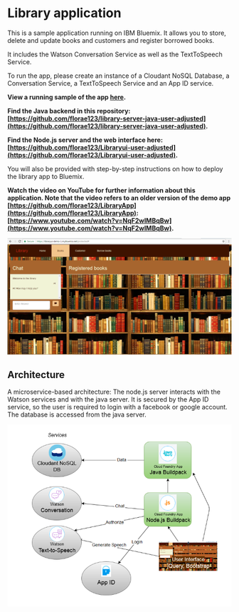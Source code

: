 # Library application

This is a sample application running on IBM Bluemix. It allows you to store, delete and update books and customers and register borrowed books.

It includes the Watson Conversation Service as well as the TextToSpeech Service.

To run the app, please create an instance of a Cloudant NoSQL Database, a Conversation Service, a TextToSpeech Service and an App ID service.

**View a running sample of the app [here](https://libraryui-demo-1.mybluemix.net/).**

**Find the Java backend in this repository: [https://github.com/florae123/library-server-java-user-adjusted](https://github.com/florae123/library-server-java-user-adjusted).**

**Find the Node.js server and the web interface here: [https://github.com/florae123/Libraryui-user-adjusted](https://github.com/florae123/Libraryui-user-adjusted).**

You will also be provided with step-by-step instructions on how to deploy the library app to Bluemix.

**Watch the video on YouTube for further information about this application. Note that the video refers to an older version of the demo app [https://github.com/florae123/LibraryApp](https://github.com/florae123/LibraryApp): [https://www.youtube.com/watch?v=NqF2wIMBqBw](https://www.youtube.com/watch?v=NqF2wIMBqBw).**

![](./images/WebInterface.png)

## Architecture

A microservice-based architecture: The node.js server interacts with the Watson services and with the java server. It is secured by the App ID service, so the user is required to login with a facebook or google account. The database is accessed from the java server.

![](./images/app-architecture.png)

